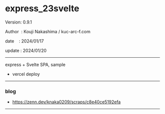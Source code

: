 ﻿# express_23svelte

 Version: 0.9.1

 Author  : Kouji Nakashima / kuc-arc-f.com

 date    : 2024/01/17

 update : 2024/01/20 

***

express + Svelte SPA, sample

* vercel deploy

***
### blog

* https://zenn.dev/knaka0209/scraps/c8e40ce5192efa

***

